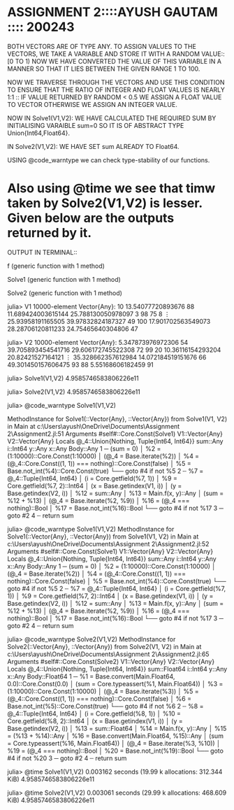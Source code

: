 ASSIGNMENT 2::::AYUSH GAUTAM ::::  200243
============================================================================

BOTH VECTORS ARE OF TYPE ANY.
TO ASSIGN VALUES TO THE VECTORS, WE TAKE A VARIABLE AND STORE IT WITH A
RANDOM VALUE::[0 TO 1)
NOW WE HAVE CONVERTED THE VALUE OF THIS VARIABLE IN A MANNER SO THAT IT LIES
BETWEEN THE GIVEN RANGE 1 TO 100.

NOW WE TRAVERSE THROUGH THE VECTORS AND USE THIS CONDITION TO ENSURE THAT THE RATIO OF
INTEGER AND FLOAT VALUES IS NEARLY 1:1 ::
IF VALUE RETURNED BY RANDOM < 0.5 WE ASSIGN A FLOAT VALUE TO VECTOR
OTHERWISE WE ASSIGN AN INTEGER VALUE.

 NOW IN  Solve1(V1,V2): WE HAVE CALCULATED THE REQUIRED SUM BY INITIALISING VARAIBLE
sum=0 SO IT IS OF ABSTRACT TYPE Union{Int64,Float64}.

IN Solve2(V1,V2): WE HAVE SET sum ALREADY TO Float64.


USING @code_warntype we can check type-stability of our functions.

Also using @time we see that timw taken by Solve2(V1,V2) is lesser.
Given below are the outputs returned by it.
============================================================================ 
OUTPUT IN TERMINAL::


f (generic function with 1 method)

Solve1 (generic function with 1 method)

Solve2 (generic function with 1 method)

julia> V1
10000-element Vector{Any}:
  10
  13.54077720893676
  88
  11.689424003615144
  25.788130050978097
   3
  98
  75
   8
   ⋮
  25.93958191165505
  39.97832824187327
  49
 100
  17.901702563549073
  28.28706120811233
  24.75465640304806
  47

julia> V2
10000-element Vector{Any}:
  5.347873976972306
 54
 39.705893454541716
 29.606172745522308
 72
 99
 20
 10.36116154293204
 20.82421527164121
  ⋮
 35.328662357612984
 14.072184519151676
 66
 49.301450157606475
 93
 88
  5.55168606182459
 91

julia> Solve1(V1,V2)
4.9585746583806226e11

julia> Solve2(V1,V2)
4.9585746583806226e11


julia> @code_warntype Solve1(V1,V2)

MethodInstance for Solve1(::Vector{Any}, ::Vector{Any})
  from Solve1(V1, V2) in Main at c:\Users\ayush\OneDrive\Documents\Assignment 2\Assignment2.jl:51
Arguments
  #self#::Core.Const(Solve1)
  V1::Vector{Any}
  V2::Vector{Any}
Locals
  @_4::Union{Nothing, Tuple{Int64, Int64}}
  sum::Any
  i::Int64
  y::Any
  x::Any
Body::Any
1 ─       (sum = 0)
│   %2  = (1:10000)::Core.Const(1:10000)
│         (@_4 = Base.iterate(%2))
│   %4  = (@_4::Core.Const((1, 1)) === nothing)::Core.Const(false)
│   %5  = Base.not_int(%4)::Core.Const(true)
└──       goto #4 if not %5
2 ┄ %7  = @_4::Tuple{Int64, Int64}
│         (i = Core.getfield(%7, 1))
│   %9  = Core.getfield(%7, 2)::Int64
│         (x = Base.getindex(V1, i))
│         (y = Base.getindex(V2, i))
│   %12 = sum::Any
│   %13 = Main.f(x, y)::Any
│         (sum = %12 + %13)
│         (@_4 = Base.iterate(%2, %9))
│   %16 = (@_4 === nothing)::Bool
│   %17 = Base.not_int(%16)::Bool
└──       goto #4 if not %17
3 ─       goto #2
4 ┄       return sum


julia> @code_warntype Solve1(V1,V2)
MethodInstance for Solve1(::Vector{Any}, ::Vector{Any})
  from Solve1(V1, V2) in Main at c:\Users\ayush\OneDrive\Documents\Assignment 2\Assignment2.jl:52
Arguments
  #self#::Core.Const(Solve1)
  V1::Vector{Any}
  V2::Vector{Any}
Locals
  @_4::Union{Nothing, Tuple{Int64, Int64}}
  sum::Any
  i::Int64
  y::Any
  x::Any
Body::Any
1 ─       (sum = 0)
│   %2  = (1:10000)::Core.Const(1:10000)
│         (@_4 = Base.iterate(%2))
│   %4  = (@_4::Core.Const((1, 1)) === nothing)::Core.Const(false)
│   %5  = Base.not_int(%4)::Core.Const(true)
└──       goto #4 if not %5
2 ┄ %7  = @_4::Tuple{Int64, Int64}
│         (i = Core.getfield(%7, 1))
│   %9  = Core.getfield(%7, 2)::Int64
│         (x = Base.getindex(V1, i))
│         (y = Base.getindex(V2, i))
│   %12 = sum::Any
│   %13 = Main.f(x, y)::Any
│         (sum = %12 + %13)
│         (@_4 = Base.iterate(%2, %9))
│   %16 = (@_4 === nothing)::Bool
│   %17 = Base.not_int(%16)::Bool
└──       goto #4 if not %17
3 ─       goto #2
4 ┄       return sum


julia> @code_warntype Solve2(V1,V2)
MethodInstance for Solve2(::Vector{Any}, ::Vector{Any})
  from Solve2(V1, V2) in Main at c:\Users\ayush\OneDrive\Documents\Assignment 2\Assignment2.jl:65
Arguments
  #self#::Core.Const(Solve2)
  V1::Vector{Any}
  V2::Vector{Any}
Locals
  @_4::Union{Nothing, Tuple{Int64, Int64}}
  sum::Float64
  i::Int64
  y::Any
  x::Any
Body::Float64
1 ─ %1  = Base.convert(Main.Float64, 0.0)::Core.Const(0.0)
│         (sum = Core.typeassert(%1, Main.Float64))
│   %3  = (1:10000)::Core.Const(1:10000)
│         (@_4 = Base.iterate(%3))
│   %5  = (@_4::Core.Const((1, 1)) === nothing)::Core.Const(false)
│   %6  = Base.not_int(%5)::Core.Const(true)
└──       goto #4 if not %6
2 ┄ %8  = @_4::Tuple{Int64, Int64}
│         (i = Core.getfield(%8, 1))
│   %10 = Core.getfield(%8, 2)::Int64
│         (x = Base.getindex(V1, i))
│         (y = Base.getindex(V2, i))
│   %13 = sum::Float64
│   %14 = Main.f(x, y)::Any
│   %15 = (%13 + %14)::Any
│   %16 = Base.convert(Main.Float64, %15)::Any
│         (sum = Core.typeassert(%16, Main.Float64))
│         (@_4 = Base.iterate(%3, %10))
│   %19 = (@_4 === nothing)::Bool
│   %20 = Base.not_int(%19)::Bool
└──       goto #4 if not %20
3 ─       goto #2
4 ┄       return sum


julia> @time Solve1(V1,V2)
  0.003162 seconds (19.99 k allocations: 312.344 KiB)
4.9585746583806226e11

julia> @time Solve2(V1,V2)
  0.003061 seconds (29.99 k allocations: 468.609 KiB)
4.9585746583806226e11

